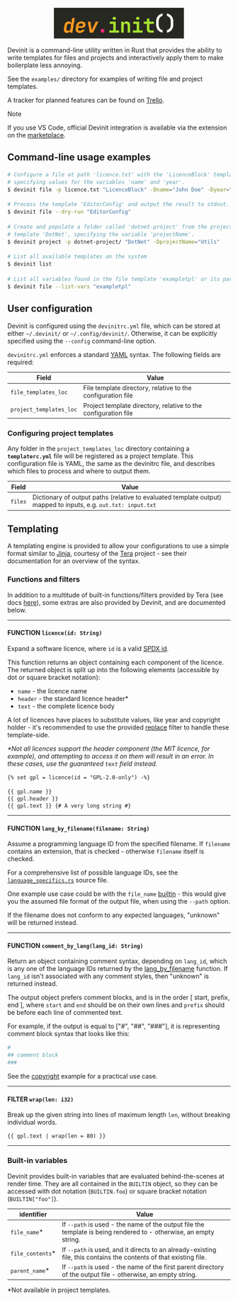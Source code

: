 <p align=center>
    <img src="resources/logo.svg" height=70>
</p>

Devinit is a command-line utility written in Rust that provides the ability to write templates for files and projects and interactively apply them to
make boilerplate less annoying.

See the `examples/` directory for examples of writing file and project templates.

A tracker for planned features can be found on [Trello](https://trello.com/b/QkX7i1P1/devinit).

> [!NOTE]
> If you use VS Code, official Devinit integration is available via the extension on the
> [marketplace](https://marketplace.visualstudio.com/items?itemName=jack-bennett.devinit-vsc).


## Command-line usage examples

```bash
# Configure a file at path 'licence.txt' with the 'LicenceBlock' template,
# specifying values for the variables 'name' and 'year'.
$ devinit file -p licence.txt "LicenceBlock" -Dname="John Doe" -Dyear="2024"

# Process the template 'EditorConfig' and output the result to stdout.
$ devinit file --dry-run "EditorConfig"

# Create and populate a folder called 'dotnet-project' from the project
# template 'DotNet', specifying the variable 'projectName'.
$ devinit project -p dotnet-project/ "DotNet" -DprojectName="Utils"

# List all available templates on the system
$ devinit list

# List all variables found in the file template 'exampletpl' or its parents
$ devinit file --list-vars "exampletpl"
```


## User configuration

Devinit is configured using the `devinitrc.yml` file, which can be stored at either `~/.devinit/` or `~/.config/devinit/`. Otherwise, it can be
explicitly specified using the `--config` command-line option.

`devinitrc.yml` enforces a standard [YAML](https://yaml.org/) syntax. The following fields are required:

| Field                   | Value                                                          |
|-------------------------|----------------------------------------------------------------|
| `file_templates_loc`    | File template directory, relative to the configuration file    |
| `project_templates_loc` | Project template directory, relative to the configuration file |


### Configuring project templates

Any folder in the `project_templates_loc` directory containing a **`templaterc.yml`** file will be registered as a project template. This
configuration file is YAML, the same as the devinitrc file, and describes which files to process and where to output them.

| Field   | Value                                                                                                          |
|---------|----------------------------------------------------------------------------------------------------------------|
| `files` | Dictionary of output paths (relative to evaluated template output) mapped to inputs, e.g. `out.txt: input.txt` |


## Templating

A templating engine is provided to allow your configurations to use a simple format similar to [Jinja](https://jinja.palletsprojects.com/en/3.1.x/),
courtesy of the [Tera](https://keats.github.io/tera/) project - see their documentation for an overview of the syntax.


### Functions and filters

In addition to a multitude of built-in functions/filters provided by Tera (see docs [here](https://keats.github.io/tera/docs/#built-ins)), some extras
are also provided by Devinit, and are documented below.

---

#### FUNCTION `licence(id: String)`

Expand a software licence, where `id` is a valid [SPDX id](https://spdx.org/licenses/).

This function returns an object containing each component of the licence. The returned object is split up into the following elements (accessible by
dot or square bracket notation):
 - `name` - the licence name
 - `header` - the standard licence header\*
 - `text` - the complete licence body

A lot of licences have places to substitute values, like year and copyright holder - it's recommended to use the provided
[replace](https://keats.github.io/tera/docs/#replace) filter to handle these template-side.

*\*Not all licences support the header component (the MIT licence, for example), and attempting to access it on them will result in an error. In these
cases, use the guaranteed `text` field instead.*

```jinja
{% set gpl = licence(id = "GPL-2.0-only") -%}

{{ gpl.name }}
{{ gpl.header }}
{{ gpl.text }} {# A very long string #}
```

---

#### FUNCTION `lang_by_filename(filename: String)`

Assume a programming language ID from the specified filename. If `filename` contains an extension, that is checked - otherwise `filename` itself is
checked.

For a comprehensive list of possible language IDs, see the [`language_specifics.rs`](src/templater/language_specifics.rs) source file.

One example use case could be with the `file_name` [builtin](#built-in-variables) - this would give you the assumed file format of the output file,
when using the `--path` option.

If the filename does not conform to any expected languages, "unknown" will be returned instead.

---

#### FUNCTION `comment_by_lang(lang_id: String)`

Return an object containing comment syntax, depending on `lang_id`, which is any one of the language IDs returned by the
[lang_by_filename](#function-lang_by_filenamefilename-string) function. If `lang_id` isn't associated with any comment styles, then "unknown" is
returned instead.

The output object prefers comment blocks, and is in the order [ start, prefix, end ], where `start` and `end` should be on their own lines and
`prefix` should be before each line of commented text.

For example, if the output is equal to ["#", "##", "###"], it is representing comment block syntax that looks like this:
```py
#
## comment block
###
```

See the [copyright](examples/templates/file/copyright) example for a practical use case.

---

#### FILTER `wrap(len: i32)`

Break up the given string into lines of maximum length `len`, without breaking individual words.

```jinja
{{ gpl.text | wrap(len = 80) }}
```

---


### Built-in variables

Devinit provides built-in variables that are evaluated behind-the-scenes at render time. They are all contained in the `BUILTIN` object, so they
can be accessed with dot notation (`BUILTIN.foo`) or square bracket notation (`BUILTIN["foo"]`).


| identifier       | Value                                                                                                              |
|------------------|--------------------------------------------------------------------------------------------------------------------|
| `file_name`*     | If `--path` is used - the name of the output file the template is being rendered to - otherwise, an empty string.  |
| `file_contents`* | If `--path` is used, and it directs to an already-existing file, this contains the contents of that existing file. |
| `parent_name`*   | If `--path` is used - the name of the first parent directory of the output file - otherwise, an empty string.      |

\*Not available in project templates.
